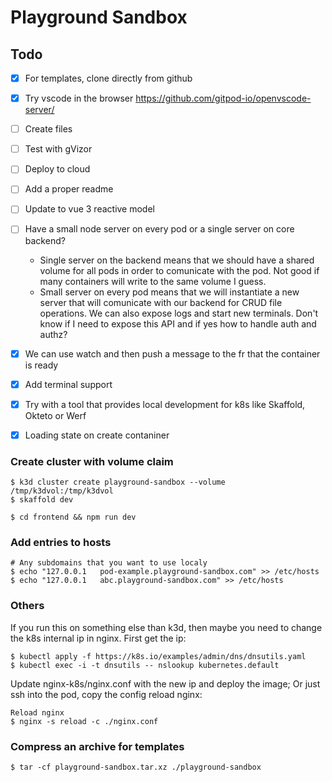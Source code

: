 # Playground Sandbox

## Todo

- [x] For templates, clone directly from github

- [x] Try vscode in the browser https://github.com/gitpod-io/openvscode-server/
- [ ] Create files
- [ ] Test with gVizor
- [ ] Deploy to cloud
- [ ] Add a proper readme
- [ ] Update to vue 3 reactive model

- [ ] Have a small node server on every pod or a single server on core backend?
  - Single server on the backend means that we should have a shared volume for all pods in order to comunicate with the pod. Not good if many containers will write to the same volume I guess.
  - Small server on every pod means that we will instantiate a new server that will comunicate with our backend for CRUD file operations. We can also expose logs and start new terminals. Don't know if I need to expose this API and if yes how to handle auth and authz?
- [x] We can use watch and then push a message to the fr that the container is ready
- [x] Add terminal support
- [x] Try with a tool that provides local development for k8s like Skaffold, Okteto or Werf
- [x] Loading state on create contaniner

### Create cluster with volume claim

```
$ k3d cluster create playground-sandbox --volume /tmp/k3dvol:/tmp/k3dvol
$ skaffold dev
```

```
$ cd frontend && npm run dev
```

### Add entries to hosts

```
# Any subdomains that you want to use localy
$ echo "127.0.0.1   pod-example.playground-sandbox.com" >> /etc/hosts
$ echo "127.0.0.1   abc.playground-sandbox.com" >> /etc/hosts
```

### Others

If you run this on something else than k3d, then maybe you need to change the k8s internal ip in nginx.
First get the ip:

```
$ kubectl apply -f https://k8s.io/examples/admin/dns/dnsutils.yaml
$ kubectl exec -i -t dnsutils -- nslookup kubernetes.default
```

Update nginx-k8s/nginx.conf with the new ip and deploy the image;
Or just ssh into the pod, copy the config reload nginx:

```
Reload nginx
$ nginx -s reload -c ./nginx.conf
```

### Compress an archive for templates

```
$ tar -cf playground-sandbox.tar.xz ./playground-sandbox
```
